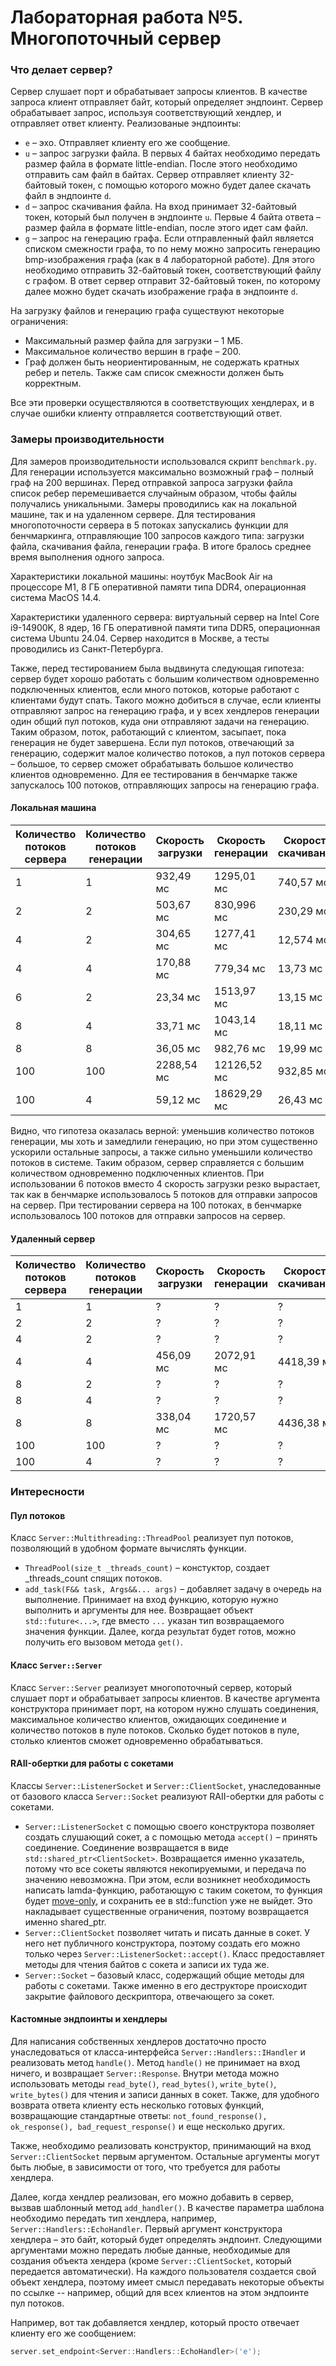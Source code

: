 # Лабораторная работа №5. Многопоточный сервер

### Что делает сервер?
Сервер слушает порт и обрабатывает запросы клиентов. В качестве запроса клиент отправляет байт, который определяет эндпоинт. Сервер обрабатывает запрос, используя соответствующий хендлер, и отправляет ответ клиенту.
Реализованые эндпоинты:
- `e` – эхо. Отправляет клиенту его же сообщение.
- `u` – запрос загрузки файла. В первых 4 байтах необходимо передать размер файла в формате little-endian. После этого необходимо отправить сам файл в байтах. Сервер отправляет клиенту 32-байтовый токен, с помощью которого можно будет далее скачать файл в эндпоинте `d`.
- `d` – запрос скачивания файла. На вход принимает 32-байтовый токен, который был получен в эндпоинте `u`. Первые 4 байта ответа – размер файла в формате little-endian, после этого идет сам файл.
- `g` – запрос на генерацию графа. Если отправленный файл является списком смежности графа, то по нему можно запросить генерацию bmp-изображения графа (как в 4 лабораторной работе). Для этого необходимо отправить 32-байтовый токен, соответствующий файлу с графом. В ответ сервер отправит 32-байтовый токен, по которому далее можно будет скачать изображение графа в эндпоинте `d`.

На загрузку файлов и генерацию графа существуют некоторые ограничения:
- Максимальный размер файла для загрузки – 1 МБ.
- Максимальное количество вершин в графе – 200.
- Граф должен быть неориентированным, не содержать кратных ребер и петель. Также сам список смежности должен быть корректным.

Все эти проверки осуществляются в соответствующих хендлерах, и в случае ошибки клиенту отправляется соответствующий ответ.

### Замеры производительности
Для замеров производительности использовался скрипт `benchmark.py`. Для генерации используется максимально возможный граф – полный граф на 200 вершинах. Перед отправкой запроса загрузки файла список ребер перемешивается случайным образом, чтобы файлы получались уникальными. Замеры проводились как на локальной машине, так и на удаленном сервере. 
Для тестирования многопоточности сервера в 5 потоках запускались функции для бенчмаркинга, отправляющие 100 запросов каждого типа: загрузки файла, скачивания файла, генерации графа. В итоге бралось среднее время выполнения одного запроса.

Характеристики локальной машины: ноутбук MacBook Air на процессоре M1, 8 ГБ оперативной памяти типа DDR4, операционная система MacOS 14.4.

Характеристики удаленного сервера: виртуальный сервер на Intel Core i9-14900K, 8 ядер, 16 ГБ оперативной памяти типа DDR5, операционная система Ubuntu 24.04. Сервер находится в Москве, а тесты проводились из Санкт-Петербурга.

Также, перед тестированием была выдвинута следующая гипотеза: сервер будет хорошо работать с большим количеством одновременно подключенных клиентов, если много потоков, которые работают с клиентами будут спать. Такого можно добиться в случае, если клиенты отправляют запрос на генерацию графа, и у всех хендлеров генерации один общий пул потоков, куда они отправляют задачи на генерацию. 
Таким образом, поток, работающий с клиентом, засыпает, пока генерация не будет завершена. Если пул потоков, отвечающий за генерацию, содержит малое количество потоков, а пул потоков сервера – большое, то сервер сможет обрабатывать большое количество клиентов одновременно. Для ее тестирования в бенчмарке также запускалось 100 потоков, отправляющих запросы на генерацию графа.

#### Локальная машина

| Количество потоков сервера | Количество потоков генерации | Скорость загрузки | Скорость генерации | Скорость скачивания |
|----------------------------|------------------------------|-------------------|--------------------|---------------------|
| 1                          | 1                            | 932,49 мс         | 1295,01 мс         | 740,57 мс           |
| 2                          | 2                            | 503,67 мс         | 830,996 мс         | 230,29 мс           |
| 4                          | 2                            | 304,65 мс         | 1277,41 мс         | 12,574 мс           |
| 4                          | 4                            | 170,88 мс         | 779,34 мс          | 13,73 мс            |
| 6                          | 2                            | 23,34 мс          | 1513,97 мс         | 13,15 мс            |
| 8                          | 4                            | 33,71 мс          | 1043,14 мс         | 18,11 мс            |
| 8                          | 8                            | 36,05 мс          | 982,76 мс          | 19,99 мс            |
| 100                        | 100                          | 2288,54 мс        | 12126,52 мс        | 932,85 мс           |
| 100                        | 4                            | 59,12 мс          | 18629,29 мс        | 26,43 мс            |

Видно, что гипотеза оказалась верной: уменьшив количество потоков генерации, мы хоть и замедлили генерацию, но при этом существенно ускорили остальные запросы, а также сильно уменьшили количество потоков в системе. Таким образом, сервер справляется с большим количеством одновременно подключенных клиентов.
При использовании 6 потоков вместо 4 скорость загрузки резко вырастает, так как в бенчмарке использовалось 5 потоков для отправки запросов на сервер. При тестировании сервера на 100 потоках, в бенчмарке использовалось 100 потоков для отправки запросов на сервер.

#### Удаленный сервер

| Количество потоков сервера | Количество потоков генерации | Скорость загрузки | Скорость генерации | Скорость скачивания |
|----------------------------|------------------------------|-------------------|--------------------|---------------------|
| 1                          | 1                            | ?                 | ?                  | ?                   |
| 2                          | 2                            | ?                 | ?                  | ?                   |
| 4                          | 2                            | ?                 | ?                  | ?                   |
| 4                          | 4                            | 456,09 мс         | 2072,91 мс         | 4418,39 мс          |
| 8                          | 2                            | ?                 | ?                  | ?                   |
| 8                          | 4                            | ?                 | ?                  | ?                   |
| 8                          | 8                            | 338,04 мс         | 1720,57 мс         | 4436,38 мс          |
| 100                        | 100                          | ?                 | ?                  | ?                   |
| 100                        | 4                            | ?                 | ?                  | ?                   |


### Интересности
#### Пул потоков
Класс  `Server::Multithreading::ThreadPool` реализует пул потоков, позволяющий в удобном формате вычислять функции.
- ```ThreadPool(size_t _threads_count)``` – констуктор, создает _threads_count спящих потоков.
- `add_task(F&& task, Args&&... args)` – добавляет задачу в очередь на выполнение. Принимает на вход функцию, которую нужно выполнить и аргументы для нее. Возвращает объект `std::future<...>`,
где вместо `...` указан тип возвращаемого значения функции. Далее, когда результат будет готов, можно получить его вызовом метода `get()`.

#### Класс `Server::Server`
Класс `Server::Server` реализует многопоточный сервер, который слушает порт и обрабатывает запросы клиентов. В качестве аргумента конструктора принимает порт, на котором нужно слушать соединения, максимальное количество клиентов, ожидающих соединение и количество потоков в пуле потоков. Сколько будет потоков в пуле, столько клиентов сможет одновременно обрабатываться.

#### RAII-обертки для работы с сокетами
Классы `Server::ListenerSocket` и `Server::ClientSocket`, унаследованные от базового класса `Server::Socket` реализуют RAII-обертки для работы с сокетами. 
 - `Server::ListenerSocket` с помощью своего конструктора позволяет создать слушающий сокет, а с помощью метода `accept()` – принять соединение. Соединение возвращается в виде `std::shared_ptr<ClientSocket>`. 
Возвращается именно указатель, потому что все сокеты являются некопируемыми, и передача по значению невозможна. При этом, если возникнет необходимость написать lamda-функцию, работающую с таким сокетом, то функция будет [move-only](https://stackoverflow.com/questions/25330716/move-only-version-of-stdfunction), и сохранить ее в std::function уже не выйдет. Это накладывает существенные ограничения, поэтому возвращается именно shared_ptr.
 - `Server::ClientSocket` позволяет читать и писать данные в сокет. У него нет публичного конструктора, поэтому создать его можно только через `Server::ListenerSocket::accept()`. Класс предоставляет методы для чтения байтов с сокета и записи их туда же. 
 - `Server::Socket` – базовый класс, содержащий общие методы для работы с сокетами. Также именно в его деструкторе происходит закрытие файлового дескриптора, отвечающего за сокет.

#### Кастомные эндпоинты и хендлеры
Для написания собственных хендлеров достаточно просто унаследоваться от класса-интерфейса `Server::Handlers::IHandler` и реализовать метод `handle()`. 
Метод `handle()` не принимает на вход ничего, и возвращает `Server::Response`. Внутри метода можно использовать методы `read_byte()`, `read_bytes()`, `write_byte()`, `write_bytes()` для чтения и записи данных в сокет. Также, для удобного возврата ответа клиенту есть несколько готовых функций, возвращающие стандартные ответы: `not_found_response(), ok_response(), bad_request_response()` и еще несколько других.

Также, необходимо реализовать конструктор, принимающий на вход `Server::ClientSocket` первым аргументом. Остальные аргументы могут быть любые, в зависимости от того, что требуется для работы хендлера.

Далее, когда хендлер реализован, его можно добавить в сервер, вызвав шаблонный метод `add_handler()`. В качестве параметра шаблона необходимо передать тип хендлера, например, `Server::Handlers::EchoHandler`. Первый аргумент конструктора хендлера – это байт, который будет определять эндпоинт. Следующими аргументами можно передать любые данные, необходимые для создания объекта хендера (кроме `Server::ClientSocket`, который передается автоматически).
На каждого пользователя создается свой объект хендлера, поэтому имеет смысл передавать некоторые объекты по ссылке -- например, общий для всех клиентов на этом эндпоинте пул потоков.

Например, вот так добавляется хендлер, который просто отвечает клиенту его же сообщением:
```cpp
server.set_endpoint<Server::Handlers::EchoHandler>('e');
```



